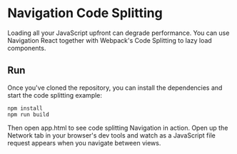 # Navigation Code Splitting
Loading all your JavaScript upfront can degrade performance. You can use Navigation React together with Webpack's Code Splitting to lazy load components. 

## Run
Once you've cloned the repository, you can install the dependencies and start the code splitting example:

    npm install
    npm run build
	
Then open app.html to see code splitting Navigation in action. Open up the Network tab in your browser's dev tools and watch as a JavaScript file request appears when you navigate between views.